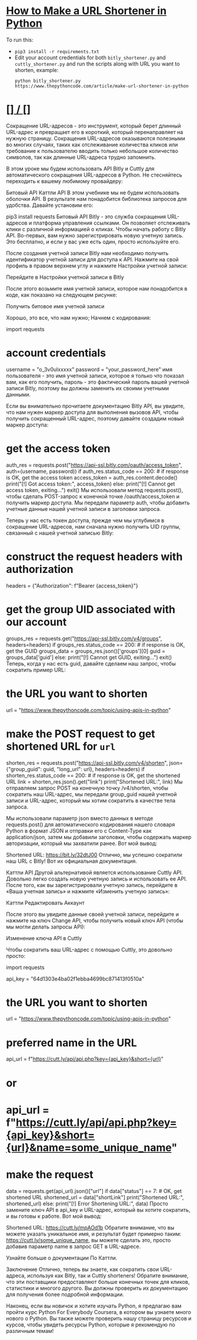 # [How to Make a URL Shortener in Python](https://www.thepythoncode.com/article/make-url-shortener-in-python)
To run this:
- `pip3 install -r requirements.txt`
- Edit your account credentials for both `bitly_shortener.py` and `cuttly_shortener.py` and run the scripts along with URL you want to shorten, example:
    ```
    python bitly_shortener.py https://www.thepythoncode.com/article/make-url-shortener-in-python
    ```
##
# [[] / []]()
Сокращение URL-адресов - это инструмент, который берет длинный URL-адрес и превращает его в короткий, который перенаправляет на нужную страницу. Сокращения URL-адресов оказываются полезными во многих случаях, таких как отслеживание количества кликов или требование к пользователю вводить только небольшое количество символов, так как длинные URL-адреса трудно запомнить.

В этом уроке мы будем использовать API Bitly и Cuttly для автоматического сокращения URL-адресов в Python. Не стесняйтесь переходить к вашему любимому провайдеру:

Битовый API
Каттли API
В этом учебнике мы не будем использовать оболочки API. В результате нам понадобится библиотека запросов для удобства. Давайте установим его:

pip3 install requests
Битовый API
Bitly - это служба сокращения URL-адресов и платформа управления ссылками. Он позволяет отслеживать клики с различной информацией о кликах. Чтобы начать работу с Bitly API. Во-первых, вам нужно зарегистрировать новую учетную запись. Это бесплатно, и если у вас уже есть один, просто используйте его.

После создания учетной записи Bitly нам необходимо получить идентификатор учетной записи для доступа к API. Нажмите на свой профиль в правом верхнем углу и нажмите Настройки учетной записи:

Перейдите в Настройки учетной записи в Bitly

После этого возьмите имя учетной записи, которое нам понадобится в коде, как показано на следующем рисунке:

Получить битовое имя учетной записи

Хорошо, это все, что нам нужно; Начнем с кодирования:

import requests

# account credentials
username = "o_3v0ulxxxxx"
password = "your_password_here"
имя пользователя - это имя учетной записи, которое я только что показал вам, как его получить, пароль - это фактический пароль вашей учетной записи Bitly, поэтому вы должны заменить их своими учетными данными.

Если вы внимательно прочитаете документацию Bitly API, вы увидите, что нам нужен маркер доступа для выполнения вызовов API, чтобы получить сокращенный URL-адрес, поэтому давайте создадим новый маркер доступа:

# get the access token
auth_res = requests.post("https://api-ssl.bitly.com/oauth/access_token", auth=(username, password))
if auth_res.status_code == 200:
    # if response is OK, get the access token
    access_token = auth_res.content.decode()
    print("[!] Got access token:", access_token)
else:
    print("[!] Cannot get access token, exiting...")
    exit()
Мы использовали метод requests.post(), чтобы сделать POST-запрос к конечной точке /oauth/access_token и получить маркер доступа. Мы передали параметр auth, чтобы добавить учетные данные нашей учетной записи в заголовки запроса.

Теперь у нас есть токен доступа, прежде чем мы углубимся в сокращение URL-адресов, нам сначала нужно получить UID группы, связанный с нашей учетной записью Bitly:

# construct the request headers with authorization
headers = {"Authorization": f"Bearer {access_token}"}

# get the group UID associated with our account
groups_res = requests.get("https://api-ssl.bitly.com/v4/groups", headers=headers)
if groups_res.status_code == 200:
    # if response is OK, get the GUID
    groups_data = groups_res.json()['groups'][0]
    guid = groups_data['guid']
else:
    print("[!] Cannot get GUID, exiting...")
    exit()
Теперь, когда у нас есть guid, давайте сделаем наш запрос, чтобы сократить пример URL:

# the URL you want to shorten
url = "https://www.thepythoncode.com/topic/using-apis-in-python"
# make the POST request to get shortened URL for `url`
shorten_res = requests.post("https://api-ssl.bitly.com/v4/shorten", json={"group_guid": guid, "long_url": url}, headers=headers)
if shorten_res.status_code == 200:
    # if response is OK, get the shortened URL
    link = shorten_res.json().get("link")
    print("Shortened URL:", link)
Мы отправляем запрос POST на конечную точку /v4/shorten, чтобы сократить наш URL-адрес, мы передали group_guid нашей учетной записи и URL-адрес, который мы хотим сократить в качестве тела запроса.

Мы использовали параметр json вместо данных в методе requests.post() для автоматического кодирования нашего словаря Python в формат JSON и отправки его с Content-Type как application/json, затем мы добавили заголовки, чтобы содержать маркер авторизации, который мы захватили ранее. Вот мой вывод:

Shortened URL: https://bit.ly/32dtJ00
Отлично, мы успешно сократили наш URL с Bitly! Вот их официальная документация.

Каттли API
Другой альтернативой является использование Cuttly API. Довольно легко создать новую учетную запись и использовать ее API. После того, как вы зарегистрировали учетную запись, перейдите в «Ваша учетная запись» и нажмите «Изменить учетную запись»:

Каттли Редактировать Аккаунт

После этого вы увидите данные своей учетной записи, перейдите и нажмите на ключ Change API, чтобы получить новый ключ API (чтобы мы могли делать запросы API):

Изменение ключа API в Cuttly

Чтобы сократить ваш URL-адрес с помощью Cuttly, это довольно просто:

import requests

api_key = "64d1303e4ba02f1ebba4699bc871413f0510a"
# the URL you want to shorten
url = "https://www.thepythoncode.com/topic/using-apis-in-python"
# preferred name in the URL
api_url = f"https://cutt.ly/api/api.php?key={api_key}&short={url}"
# or
# api_url = f"https://cutt.ly/api/api.php?key={api_key}&short={url}&name=some_unique_name"
# make the request
data = requests.get(api_url).json()["url"]
if data["status"] == 7:
    # OK, get shortened URL
    shortened_url = data["shortLink"]
    print("Shortened URL:", shortened_url)
else:
    print("[!] Error Shortening URL:", data)
Просто замените ключ API в api_key и URL-адрес, который вы хотите сократить, и вы готовы к работе. Вот мой вывод:

Shortened URL: https://cutt.ly/mpAOd1b
Обратите внимание, что вы можете указать уникальное имя, и результат будет примерно таким: https://cutt.ly/some_unique_name, вы можете сделать это, просто добавив параметр name в запрос GET в URL-адресе.

Узнайте больше о документации По Каттли.

Заключение
Отлично, теперь вы знаете, как сократить свои URL-адреса, используя как Bitly, так и Cuttly shorteners! Обратите внимание, что эти поставщики предоставляют больше конечных точек для кликов, статистики и многого другого. Вы должны проверить их документацию для получения более подробной информации.

Наконец, если вы новичок и хотите изучать Python, я предлагаю вам пройти курс Python For Everybody Coursera, в котором вы узнаете много нового о Python. Вы также можете проверить нашу страницу ресурсов и курсов, чтобы увидеть ресурсы Python, которые я рекомендую по различным темам!